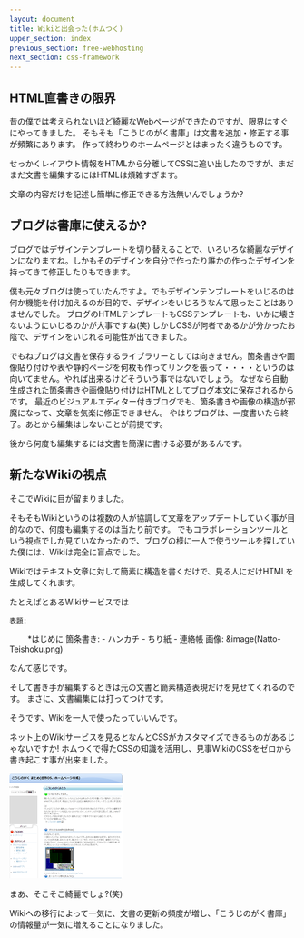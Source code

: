 ```yaml
---
layout: document
title: Wikiと出会った(ホムつく)
upper_section: index
previous_section: free-webhosting
next_section: css-framework
---
```

## HTML直書きの限界
昔の僕では考えられないほど綺麗なWebページができたのですが、限界はすぐにやってきました。
そもそも「こうじのがく書庫」は文書を追加・修正する事が頻繁にあります。
作って終わりのホームページとはまったく違うものです。

せっかくレイアウト情報をHTMLから分離してCSSに追い出したのですが、まだまだ文書を編集するにはHTMLは煩雑すぎます。

文章の内容だけを記述し簡単に修正できる方法無いんでしょうか?

## ブログは書庫に使えるか?
ブログではデザインテンプレートを切り替えることで、いろいろな綺麗なデザインになりますね。しかもそのデザインを自分で作ったり誰かの作ったデザインを持ってきて修正したりもできます。

僕も元々ブログは使っていたんですよ。でもデザインテンプレートをいじるのは何か機能を付け加えるのが目的で、デザインをいじろうなんて思ったことはありませんでした。
ブログのHTMLテンプレートもCSSテンプレートも、いかに壊さないようにいじるのかが大事ですね(笑)
しかしCSSが何者であるかが分かったお陰で、デザインをいじれる可能性が出てきました。

でもねブログは文書を保存するライブラリーとしては向きません。箇条書きや画像貼り付けや表や静的ページを何枚も作ってリンクを張って・・・・というのは向いてません。やれば出来るけどそういう事ではないでしょう。 
なぜなら自動生成された箇条書きや画像貼り付けはHTMLとしてブログ本文に保存されるからです。
最近のビジュアルエディター付きブログでも、箇条書きや画像の構造が邪魔になって、文章を気楽に修正できません。
やはりブログは、一度書いたら終了。あとから編集はしないことが前提です。

後から何度も編集するには文書を簡潔に書ける必要があるんです。

## 新たなWikiの視点
そこでWikiに目が留まりました。

そもそもWikiというのは複数の人が協調して文章をアップデートしていく事が目的なので、何度も編集するのは当たり前です。
でもコラボレーションツールという視点でしか見ていなかったので、ブログの様に一人で使うツールを探していた僕には、Wikiは完全に盲点でした。

Wikiではテキスト文章に対して簡素に構造を書くだけで、見る人にだけHTMLを生成してくれます。

たとえばとあるWikiサービスでは

    表題:
　　      *はじめに
    箇条書き:
        - ハンカチ
        - ちり紙
        - 連絡帳
    画像:
       &image(Natto-Teishoku.png)

なんて感じです。

そして書き手が編集するときは元の文書と簡素構造表現だけを見せてくれるのです。
まさに、文書編集には打ってつけです。

そうです、Wikiを一人で使ったっていいんです。

ネット上のWikiサービスを見るとなんとCSSがカスタマイズできるものがあるじゃないですか!
ホムつくで得たCSSの知識を活用し、見事WikiのCSSをゼロから書き起こす事が出来ました。

[![Wiki](samples/img/thumb/wiki.png)](samples/img/wiki.png)

まあ、そこそこ綺麗でしょ?(笑)

Wikiへの移行によって一気に、文書の更新の頻度が増し、「こうじのがく書庫」の情報量が一気に増えることになりました。


